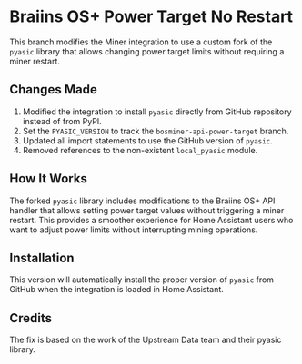 # Braiins OS+ Power Target No Restart

This branch modifies the Miner integration to use a custom fork of the `pyasic` library that allows changing power target limits without requiring a miner restart.

## Changes Made

1. Modified the integration to install `pyasic` directly from GitHub repository instead of from PyPI.
2. Set the `PYASIC_VERSION` to track the `bosminer-api-power-target` branch.
3. Updated all import statements to use the GitHub version of `pyasic`.
4. Removed references to the non-existent `local_pyasic` module.

## How It Works

The forked `pyasic` library includes modifications to the Braiins OS+ API handler that allows setting power target values without triggering a miner restart. This provides a smoother experience for Home Assistant users who want to adjust power limits without interrupting mining operations.

## Installation

This version will automatically install the proper version of `pyasic` from GitHub when the integration is loaded in Home Assistant.

## Credits

The fix is based on the work of the Upstream Data team and their pyasic library. 